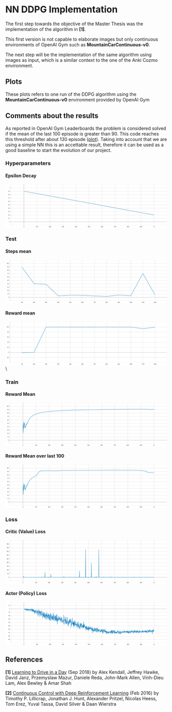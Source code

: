 # NN DDPG Implementation
The first step towards the objective of the Master Thesis was the implementation of the algorithm in **[1]**.

This first version is not capable to elaborate images but only continuous environments of OpenAI Gym such as **MountainCarContinuous-v0**. 

The next step will be the implementation of the same algorithm using images as input, which is a similar context to the one of the Anki Cozmo environment.



## Plots
These plots refers to one run of the DDPG algorithm using the **MountainCarContinuous-v0** environment provided by OpenAI Gym
## Comments about the results
As reported in OpenAI Gym Leaderboards the problem is considered solved if the mean of the last 100 episode is greater than 90. This code reaches this threshold after about 130 episode ([plot](https://github.com/pieromacaluso/A-Study-Of-Reinforcement-Learning/blob/master/source_code/NN_DDPG_implementation/README.md#reward-mean-over-last-100)). Taking into account that we are using a simple NN this is an accettable result, therefore it can be used as a good baseline to start the evolution of our project.

### Hyperparameters
#### Epsilon Decay
![hp_decay_epsilon](./svg_plots/hp_decay_epsilon.svg)
### Test
#### Steps mean
![test_steps_mean](./svg_plots/test_steps_mean.svg)
#### Reward mean
![test_reward_mean](./svg_plots/test_reward_mean.svg)\
### Train
#### Reward Mean
![reward_running_mean](./svg_plots/reward_running_mean.svg)
#### Reward Mean over last 100
![reward_running_mean_last_100](./svg_plots/reward_running_mean_last_100.svg)

### Loss
#### Critic (Value) Loss
![losses_critic_value](./svg_plots/losses_critic_value.svg)
#### Actor (Policy) Loss 
![losses_actor_policy](./svg_plots/losses_actor_policy.svg)

## References
**[1]** [Learning to Drive in a Day](https://arxiv.org/pdf/1807.00412.pdf) (Sep 2018) by Alex Kendall, Jeffrey Hawke, David Janz, Przemyslaw Mazur, Daniele Reda, John-Mark Allen, Vinh-Dieu Lam, Alex Bewley & Amar Shah

**[2]** [Continuous Control with Deep Reinforcement Learning](https://arxiv.org/pdf/1509.02971.pdf) (Feb 2016) by Timothy P. Lillicrap, Jonathan J. Hunt, Alexander Pritzel, Nicolas Heess, Tom Erez, Yuval Tassa, David Silver & Daan Wierstra
